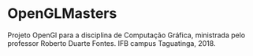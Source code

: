# OpenGLMasters
Projeto OpenGl para a disciplina de Computação Gráfica, ministrada pelo professor Roberto Duarte Fontes. IFB campus Taguatinga, 2018.

